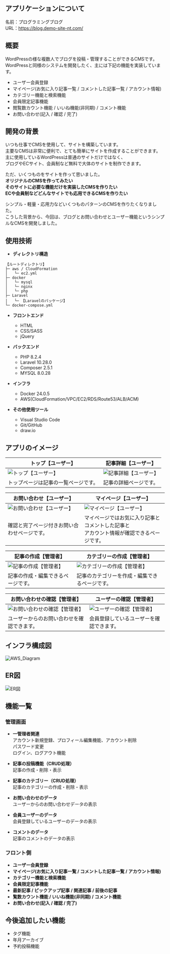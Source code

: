 ## アプリケーションについて

名前：プログラミングブログ<br>
URL：https://blog.demo-site-nt.com/

## 概要

WordPressの様な複数人でブログを投稿・管理することができるCMSです。<br>
WordPressと同様のシステムを開発したく、主には下記の機能を実装しています。
* ユーザー会員登録
* マイページ(お気に入り記事一覧 / コメントした記事一覧 / アカウント情報)
* カテゴリー機能と検索機能
* 会員限定記事機能
* 閲覧数カウント機能 / いいね機能(非同期) / コメント機能
* お問い合わせ(記入 / 確認 / 完了)

## 開発の背景

いつも仕事でCMSを使用して、サイトを構築しています。<br>
主要なCMSは非常に便利で、とても簡単にサイトを作成することができます。<br>
主に使用しているWordPressは普通のサイトだけではなく、<br>
ブログやECサイト、会員制など無料で大体のサイトを制作できます。

ただ、いくつものをサイトを作って思いました。<br>
**オリジナルのCMSを作ってみたい**<br>
**そのサイトに必要な機能だけを実装したCMSを作りたい**<br>
**ECや会員制などどんなサイトでも応用できるCMSを作りたい**

シンプル・軽量・応用力などいくつものパターンのCMSを作りたくなりました。<br>
こうした背景から、今回は、ブログとお問い合わせとユーザー機能というシンプルなCMSを開発しました。

## 使用技術


* __ディレクトリ構造__
```
【ルートディレクトリ】
├─ aws / CloudFormation
│   └─ ec2.yml
├─ docker
│   └─ mysql
│   └─ nginx
│   └─ php
├─ Laravel
│   └─ 【Laravelのパッケージ】
└─ docker-compose.yml
```

* __フロントエンド__
  * HTML
  * CSS/SASS
  * jQuery

* __バックエンド__
  * PHP 8.2.4
  * Laravel 10.28.0
  * Composer 2.5.1
  * MYSQL 8.0.28

* __インフラ__
  * Docker 24.0.5
  * AWS(CloudFormation/VPC/EC2/RDS/Route53/ALB/ACM)

* __その他使用ツール__
  * Visual Studio Code
  * Git/GitHub
  * draw.io

## アプリのイメージ

| トップ【ユーザー】 | 記事詳細【ユーザー】 |
| ---- | ---- |
| ![トップ【ユーザー】](/data/img/info01.png) | ![記事詳細【ユーザー】](/data/img/info02.png) |
| トップページは記事の一覧ページです。 | 記事の詳細ページです。 |

| お問い合わせ【ユーザー】 | マイページ【ユーザー】 |
| ---- | ---- |
| ![お問い合わせ【ユーザー】](/data/img/info03.png) | ![マイページ【ユーザー】](/data/img/info04.png) |
| 確認と完了ページ付きお問い合わせページです。 | マイページではお気に入り記事とコメントした記事と<br>アカウント情報が確認できるページです。 |

| 記事の作成【管理者】 | カテゴリーの作成【管理者】 |
| ---- | ---- |
| ![記事の作成【管理者】](/data/img/info05.png) | ![カテゴリーの作成【管理者】](/data/img/info06.png) |
| 記事の作成・編集できるページです。 | 記事のカテゴリーを作成・編集できるページです。 |

| お問い合わせの確認【管理者】 | ユーザーの確認【管理者】 |
| ---- | ---- |
| ![お問い合わせの確認【管理者】](/data/img/info07.png) | ![ユーザーの確認【管理者】](/data/img/info08.png) |
| ユーザーからのお問い合わせを確認できます。 | 会員登録しているユーザーを確認できます。 |

## インフラ構成図

![AWS_Diagram](https://user-images.githubusercontent.com/58071320/98756993-eed4d600-240e-11eb-8a3a-141290e77fc9.png)

## ER図

![ER図](/data/larablog.drawio.png)

## 機能一覧

### 管理画面
* __一管理者関連__<br>
  アカウント新規登録、プロフィール編集機能、アカウント削除<br>
  パスワード変更<br>
  ログイン、ログアウト機能

* __記事の投稿機能（CRUD処理）__<br>
  記事の作成・削除・表示

* __記事のカテゴリー（CRUD処理）__<br>
  記事のカテゴリーの作成・削除・表示

* __お問い合わせのデータ__<br>
  ユーザーからのお問い合わせデータの表示

* __会員ユーザーのデータ__<br>
  会員登録しているユーザーのデータの表示

* __コメントのデータ__<br>
  記事のコメントのデータの表示

### フロント側
* __ユーザー会員登録__
* __マイページ(お気に入り記事一覧 / コメントした記事一覧 / アカウント情報)__
* __カテゴリー機能と検索機能__
* __会員限定記事機能__
* __最新記事 / ピックアップ記事 / 関連記事 / 前後の記事__
* __覧数カウント機能 / いいね機能(非同期) / コメント機能__
* __お問い合わせ(記入 / 確認 / 完了)__

## 今後追加したい機能
* タグ機能
* 年月アーカイブ
* 予約投稿機能